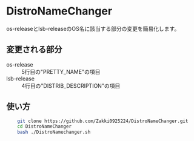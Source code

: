 # DistroNameChanger

os-releaseとlsb-releaseのOS名に該当する部分の変更を簡易化します。

## 変更される部分
<dl>
    <dt>os-release</dt>
    <dd>5行目の"PRETTY_NAME"の項目</dd>
    <dt>lsb-release</dt>
    <dd>4行目の"DISTRIB_DESCRIPTION"の項目</dd>
</dl>

## 使い方
```Bash
    git clone https://github.com/Zakki0925224/DistroNameChanger.git
    cd DistroNameChanger
    bash ./DistroNamechanger.sh
```
